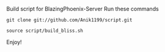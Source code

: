 Build script for BlazingPhoenix-Server
Run these commands
```
git clone git://github.com/Anik1199/script.git

source script/build_bliss.sh
```
Enjoy!
